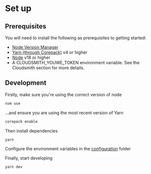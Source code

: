 # Set up

## Prerequisites

You will need to install the following as prerequisites to getting started:

- [Node Version Manager](https://github.com/nvm-sh/nvm)
- [Yarn (through Corepack)](https://yarnpkg.com/en/docs/install) v4 or higher
- [Node](https://nodejs.org/en/download/) v18 or higher
- A CLOUDSMITH_YOUWE_TOKEN environment variable. See the Cloudsmith section for more details.

## Development

Firstly, make sure you're using the correct version of node

```bash
nvm use
```

...and ensure you are using the most recent version of Yarn

```bash
corepack enable
```

Then install dependencies

```bash
yarn
```

Configure the environment variables in the [configuration](../src/configuration/) folder

Finally, start developing

```bash
yarn dev
```
